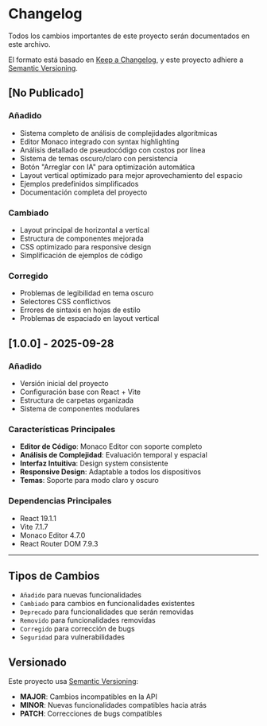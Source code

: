 # Changelog

Todos los cambios importantes de este proyecto serán documentados en este archivo.

El formato está basado en [Keep a Changelog](https://keepachangelog.com/en/1.0.0/),
y este proyecto adhiere a [Semantic Versioning](https://semver.org/spec/v2.0.0.html).

## [No Publicado]

### Añadido
- Sistema completo de análisis de complejidades algorítmicas
- Editor Monaco integrado con syntax highlighting
- Análisis detallado de pseudocódigo con costos por línea
- Sistema de temas oscuro/claro con persistencia
- Botón "Arreglar con IA" para optimización automática
- Layout vertical optimizado para mejor aprovechamiento del espacio
- Ejemplos predefinidos simplificados
- Documentación completa del proyecto

### Cambiado
- Layout principal de horizontal a vertical
- Estructura de componentes mejorada
- CSS optimizado para responsive design
- Simplificación de ejemplos de código

### Corregido
- Problemas de legibilidad en tema oscuro
- Selectores CSS conflictivos
- Errores de sintaxis en hojas de estilo
- Problemas de espaciado en layout vertical

## [1.0.0] - 2025-09-28

### Añadido
- Versión inicial del proyecto
- Configuración base con React + Vite
- Estructura de carpetas organizada
- Sistema de componentes modulares

### Características Principales
- **Editor de Código**: Monaco Editor con soporte completo
- **Análisis de Complejidad**: Evaluación temporal y espacial
- **Interfaz Intuitiva**: Design system consistente
- **Responsive Design**: Adaptable a todos los dispositivos
- **Temas**: Soporte para modo claro y oscuro

### Dependencias Principales
- React 19.1.1
- Vite 7.1.7
- Monaco Editor 4.7.0
- React Router DOM 7.9.3

---

## Tipos de Cambios

- `Añadido` para nuevas funcionalidades
- `Cambiado` para cambios en funcionalidades existentes
- `Deprecado` para funcionalidades que serán removidas
- `Removido` para funcionalidades removidas
- `Corregido` para corrección de bugs
- `Seguridad` para vulnerabilidades

## Versionado

Este proyecto usa [Semantic Versioning](https://semver.org/):

- **MAJOR**: Cambios incompatibles en la API
- **MINOR**: Nuevas funcionalidades compatibles hacia atrás
- **PATCH**: Correcciones de bugs compatibles